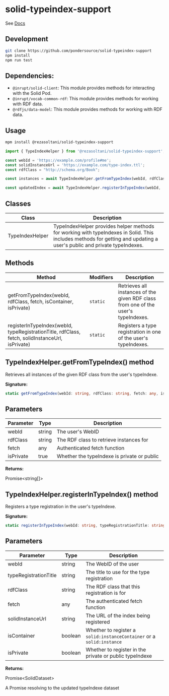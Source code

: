 # solid-typeindex-support

See [Docs](https://pondersource.github.io/solid-typeindex-support/)

## Development

```bash
git clone https://github.com/pondersource/solid-typeindex-support
npm install
npm run test
```

## Dependencies:
- `@inrupt/solid-client`: This module provides methods for interacting with the Solid Pod.
- `@inrupt/vocab-common-rdf`: This module provides methods for working with RDF data.
- `@rdfjs/data-model`: This module provides methods for working with RDF data.


## Usage
```bash
mpm install @rezasoltani/solid-typeindex-support
```

```typescript
import { TypeIndexHelper } from '@rezasoltani/solid-typeindex-support';

const webId = 'https://example.com/profile#me';
const solidInstanceUrl = 'https://example.com/type-index.ttl';
const rdfClass = "http://schema.org/Book";

const instances = await TypeIndexHelper.getFromTypeIndex(webId, rdfClass, fetch, true);

const updatedIndex = await TypeIndexHelper.registerInTypeIndex(webId, 'My Book List', rdfClass, fetch, solidInstanceUrl, true);

```

## Classes

|  Class | Description |
|  --- | --- |
|  TypeIndexHelper | TypeIndexHelper provides helper methods for working with typeIndexes in Solid. This includes methods for getting and updating a user's public and private typeIndexes. |


## Methods

|  Method | Modifiers | Description |
|  --- | --- | --- |
|  getFromTypeIndex(webId, rdfClass, fetch, isContainer, isPrivate) | <code>static</code> | Retrieves all instances of the given RDF class from one of the user's typeIndexes. |
|  registerInTypeIndex(webId, typeRegistrationTitle, rdfClass, fetch, solidInstanceUrl, isPrivate) | <code>static</code> | Registers a type registration in one of the user's typeIndexes. |




## TypeIndexHelper.getFromTypeIndex() method

Retrieves all instances of the given RDF class from the user's typeIndexe.

**Signature:**

```typescript
static getFromTypeIndex(webId: string, rdfClass: string, fetch: any, isPrivate: true): Promise<string[]>;
```

## Parameters

|  Parameter | Type | Description |
|  --- | --- | --- |
|  webId | string | The user's WebID |
|  rdfClass | string | The RDF class to retrieve instances for |
|  fetch | any | Authenticated fetch function |
|  isPrivate | true | Whether the typeIndexe is private or public |

**Returns:**

Promise&lt;string\[\]&gt;



## TypeIndexHelper.registerInTypeIndex() method

Registers a type registration in the user's typeIndexe.

**Signature:**

```typescript
static registerInTypeIndex(webId: string, typeRegistrationTitle: string, rdfClass: string, fetch: any, solidInstanceUrl: string, isPrivate: boolean): Promise<SolidDataset>;
```

## Parameters

|  Parameter | Type | Description |
|  --- | --- | --- |
|  webId | string | The WebID of the user |
|  typeRegistrationTitle | string | The title to use for the type registration |
|  rdfClass | string | The RDF class that this registration is for |
|  fetch | any | The authenticated fetch function |
|  solidInstanceUrl | string | The URL of the index being registered |
| isContainer | boolean | Whether to register a `solid:instanceContainer` or a `solid:instance` |
|  isPrivate | boolean | Whether to register in the private or public typeIndexe |

**Returns:**

Promise&lt;SolidDataset&gt;

A Promise resolving to the updated typeIndexe dataset
